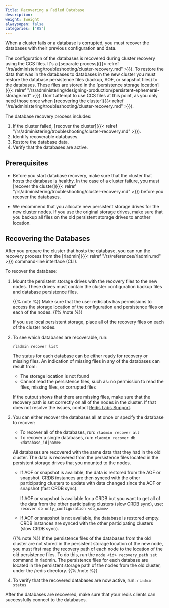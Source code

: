 ```yaml
---
Title: Recovering a Failed Database
description: 
weight: $weight
alwaysopen: false
categories: ["RS"]
---
```

When a cluster fails or a database is corrupted,
you must recover the databases with their previous configuration and data.

The configuration of the databases is recovered during cluster recovery using the CCS files. It's a [separate process]({{< relref "/rs/administering/troubleshooting/cluster-recovery.md" >}}).
To restore the data that was in the databases to databases in the new cluster
you must restore the database persistence files (backup, AOF, or snapshot files) to the databases.
These files are stored in the [persistence storage location]
({{< relref "/rs/administering/designing-production/persistent-ephemeral-storage.md" >}}). Don't attempt to use CCS files at this point, as you only need those once when [recovering the cluster]({{< relref "/rs/administering/troubleshooting/cluster-recovery.md" >}}).
    
The database recovery process includes:

1. If the cluster failed, [recover the cluster]({{< relref "/rs/administering/troubleshooting/cluster-recovery.md" >}}).
1. Identify recoverable databases.
1. Restore the database data.
1. Verify that the databases are active.

## Prerequisites

- Before you start database recovery, make sure that the cluster that hosts the database is healthy.
    In the case of a cluster failure,
    you must [recover the cluster]({{< relref "/rs/administering/troubleshooting/cluster-recovery.md" >}}) before you recover the databases.

- We recommend that you allocate new persistent storage drives for the new cluster nodes.
    If you use the original storage drives,
    make sure that you backup all files on the old persistent storage drives to another location.

## Recovering the Databases

After you prepare the cluster that hosts the database,
you can run the recovery process from the [rladmin]({{< relref "/rs/references/rladmin.md" >}})
command-line interface (CLI).

To recover the database:

1. Mount the persistent storage drives with the recovery files to the new nodes.
    These drives must contain the cluster configuration backup files and database persistence files.

    {{% note %}}
Make sure that the user redislabs has permissions to access the storage location
of the configuration and persistence files on each of the nodes.
    {{% /note %}}

    If you use local persistent storage, place all of the recovery files on each of the cluster nodes.

1. To see which databases are recoverable, run:

    ```src
    rladmin recover list
    ```

    The status for each database can be either ready for recovery or missing files.
    An indication of missing files in any of the databases can result from:

    - The storage location is not found
    - Cannot read the persistence files, such as: no permission to read the files, missing files, or corrupted files

    If the output shows that there are missing files,
    make sure that the recovery path is set correctly on all of the nodes in the cluster.
    If that does not resolve the issues, contact [Redis Labs Support](mailto:support@redislabs.com).

1. You can either recover the databases all at once or specify the database to recover:

    - To recover all of the databases, run: `rladmin recover all`
    - To recover a single databases, run: `rladmin recover db <database_id|name>`

    All databases are recovered with the same data that they had in the old cluster.
    The data is recovered from the persistence files located in the persistent storage drives
    that you mounted to the nodes.

    - If AOF or snapshot is available, the data is restored from the AOF or snapshot. CRDB instances are then synced with the other participating clusters to update with data changed since the AOF or snapshot (fast CRDB sync).

        If AOF or snapshot is available for a CRDB but you want to get all of the data from the other participating clusters (slow CRDB sync), use: `recover db only_configuration <db_name>`

    - If AOF or snapshot is not available, the database is restored empty. CRDB instances are synced with the other participating clusters (slow CRDB sync).

    {{% note %}}
If the persistence files of the databases from the old cluster are not stored in the persistent storage location of the new node,
you must first map the recovery path of each node to the location of the old persistence files.
To do this, run the `node <id> recovery_path set` command in rladmin.
The persistence files for each database are located in the persistent storage path of the nodes from the old cluster, under the /redis directory.
    {{% /note %}}  

1. To verify that the recovered databases are now active, run: `rladmin status`

After the databases are recovered, make sure that your redis clients can successfully connect to the databases.
